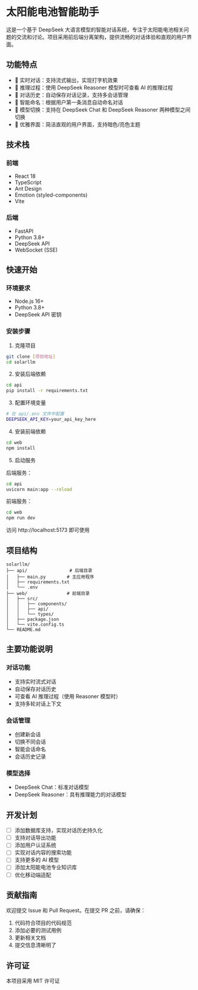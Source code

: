# 太阳能电池智能助手

这是一个基于 DeepSeek 大语言模型的智能对话系统，专注于太阳能电池相关问题的交流和讨论。项目采用前后端分离架构，提供流畅的对话体验和直观的用户界面。

## 功能特点

- 💬 实时对话：支持流式输出，实现打字机效果
- 🤔 推理过程：使用 DeepSeek Reasoner 模型时可查看 AI 的推理过程
- 📝 对话历史：自动保存对话记录，支持多会话管理
- 🔄 智能命名：根据用户第一条消息自动命名对话
- 🎯 模型切换：支持在 DeepSeek Chat 和 DeepSeek Reasoner 两种模型之间切换
- 🎨 优雅界面：简洁直观的用户界面，支持暗色/亮色主题

## 技术栈

### 前端
- React 18
- TypeScript
- Ant Design
- Emotion (styled-components)
- Vite

### 后端
- FastAPI
- Python 3.8+
- DeepSeek API
- WebSocket (SSE)

## 快速开始

### 环境要求
- Node.js 16+
- Python 3.8+
- DeepSeek API 密钥

### 安装步骤

1. 克隆项目
```bash
git clone [项目地址]
cd solarllm
```

2. 安装后端依赖
```bash
cd api
pip install -r requirements.txt
```

3. 配置环境变量
```bash
# 在 api/.env 文件中配置
DEEPSEEK_API_KEY=your_api_key_here
```

4. 安装前端依赖
```bash
cd web
npm install
```

5. 启动服务

后端服务：
```bash
cd api
uvicorn main:app --reload
```

前端服务：
```bash
cd web
npm run dev
```

访问 http://localhost:5173 即可使用

## 项目结构

```
solarllm/
├── api/                # 后端目录
│   ├── main.py        # 主应用程序
│   ├── requirements.txt
│   └── .env
├── web/               # 前端目录
│   ├── src/
│   │   ├── components/
│   │   ├── api/
│   │   └── types/
│   ├── package.json
│   └── vite.config.ts
└── README.md
```

## 主要功能说明

### 对话功能
- 支持实时流式对话
- 自动保存对话历史
- 可查看 AI 推理过程（使用 Reasoner 模型时）
- 支持多轮对话上下文

### 会话管理
- 创建新会话
- 切换不同会话
- 智能会话命名
- 会话历史记录

### 模型选择
- DeepSeek Chat：标准对话模型
- DeepSeek Reasoner：具有推理能力的对话模型

## 开发计划

- [ ] 添加数据库支持，实现对话历史持久化
- [ ] 支持对话导出功能
- [ ] 添加用户认证系统
- [ ] 实现对话内容的搜索功能
- [ ] 支持更多的 AI 模型
- [ ] 添加太阳能电池专业知识库
- [ ] 优化移动端适配

## 贡献指南

欢迎提交 Issue 和 Pull Request。在提交 PR 之前，请确保：

1. 代码符合项目的代码规范
2. 添加必要的测试用例
3. 更新相关文档
4. 提交信息清晰明了

## 许可证

本项目采用 MIT 许可证 